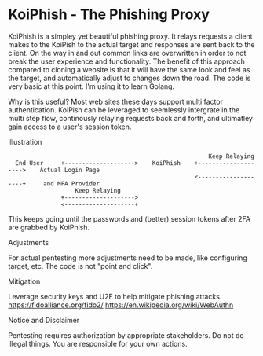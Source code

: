 # KoiPhish - The Phishing Proxy

KoiPhish is a simpley yet beautiful phishing proxy. It relays requests a client makes to the KoiPish to the actual target and responses are sent back to the client. On the way in and out common links are overwritten in order to not break the user experience and functionality. The benefit of this approach compared to cloning a website is that it will have the same look and feel as the target, and automatically adjust to changes down the road. The code is very basic at this point. I'm using it to learn Golang. 

Why is this useful?
Most web sites these days support multi factor authentication. KoiPish can be leveraged to seemlessly intergrate in the multi step flow,  continously relaying requests back and forth, and ultimatley gain access to a user's session token.

Illustration

                                                             Keep Relaying                               
      End User     +-------------------->    KoiPhish    +-------------------->    Actual Login Page
                                                         <--------------------+     and MFA Provider
                       Keep Relaying      
                   +-------------------->  
                   <--------------------+                           
             
This keeps going until the passwords and (better) session tokens after 2FA are grabbed by KoiPhish.

Adjustments

For actual pentesting more adjustments need to be made, like configuring target, etc. The code is not "point and click".


Mitigation

Leverage security keys and U2F to help mitigate phishing attacks. 
https://fidoalliance.org/fido2/
https://en.wikipedia.org/wiki/WebAuthn


Notice and Disclaimer

Pentesting requires authorization by appropriate stakeholders. Do not do illegal things. You are responsible for your own actions.
